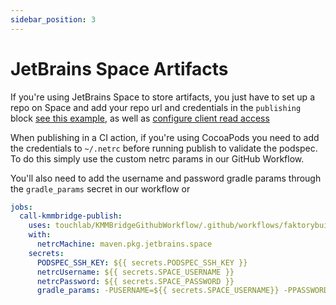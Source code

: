 ```yaml
---
sidebar_position: 3
---
```


# JetBrains Space Artifacts
If you're using JetBrains Space to store artifacts, you just have to set up a repo on Space and add your repo url and credentials in the
`publishing` block [see this example](MAVEN_REPO_ARTIFACTS.md#1-configure-push-access), as well as [configure client read access](MAVEN_REPO_ARTIFACTS.md#2-configure-client-read-access)

When publishing in a CI action, if you're using CocoaPods you need to add the credentials to `~/.netrc` before running publish
to validate the podspec. To do this simply use the custom netrc params in our GitHub Workflow.

You'll also need to add the username and password gradle params through the `gradle_params` secret in our workflow or
```yaml
jobs:
  call-kmmbridge-publish:
    uses: touchlab/KMMBridgeGithubWorkflow/.github/workflows/faktorybuildbranches.yml@{{WORKFLOW_VERSION_NAME}}
    with: 
      netrcMachine: maven.pkg.jetbrains.space 
    secrets:
      PODSPEC_SSH_KEY: ${{ secrets.PODSPEC_SSH_KEY }}
      netrcUsername: ${{ secrets.SPACE_USERNAME }} 
      netrcPassword: ${{ secrets.SPACE_PASSWORD }} 
      gradle_params: -PUSERNAME=${{ secrets.SPACE_USERNAME}} -PPASSWORD=${{ secrets.SPACE_PASSWORD }}
```

